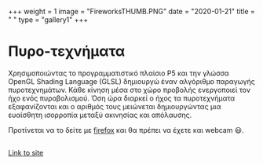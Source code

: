 +++
weight = 1
image = "FireworksTHUMB.PNG"
date = "2020-01-21"
title = " "
type = "gallery1"
+++

# Πυρο-τεχνήματα 

Χρησιμοποιώντας το προγραμματιστικό πλαίσιο P5 και την γλώσσα OpenGL Shading Language (GLSL) δημιουργώ έναν αλγόριθμο παραγωγής πυροτεχνημάτων. Κάθε κίνηση μέσα στο χώρο προβολής ενεργοποιεί τον ήχο ενός πυροβολισμού. Όση ώρα διαρκεί ο ήχος τα πυροτεχνήματα εξαφανίζονται και ο αριθμός τους μειώνεται δημιουργώντας μια ευαίσθητη ισορροπία μεταξύ ακινησίας και απόλαυσης.    

Προτίνεται να το δείτε με [firefox](https://www.mozilla.org/en-US/exp/firefox/new/)  και θα πρέπει να έχετε και webcam :smiley:.  
##
[Link to site](https://fmoraitis.github.io/just_fireworks/)  







